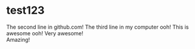 # test123
The second line in github.com!
The third line in my computer ooh!
This is awesome ooh!
Very awesome!  
Amazing!
